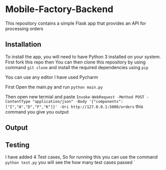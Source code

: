# Mobile-Factory-Backend

This repository contains a simple Flask app that provides an API for processing orders

## Installation

To install the app, you will need to have Python 3 installed on your system. First fork this repo then You can then clone this repository by using command `git clone`
and install the required dependencies using `pip`

You can use any editor I have used Pycharm 

First Open the main.py and run `python main.py` 

Then open new termial and paste `Invoke-WebRequest -Method POST -ContentType "application/json" -Body '{"components": ["I","A","D","F","K"]}' -Uri http://127.0.0.1:5000/orders` this command you give you output

## Output



## Testing

I have added 4 Test cases, So for running this you can use the command `python test.py` you will see the how many test cases passed
`

